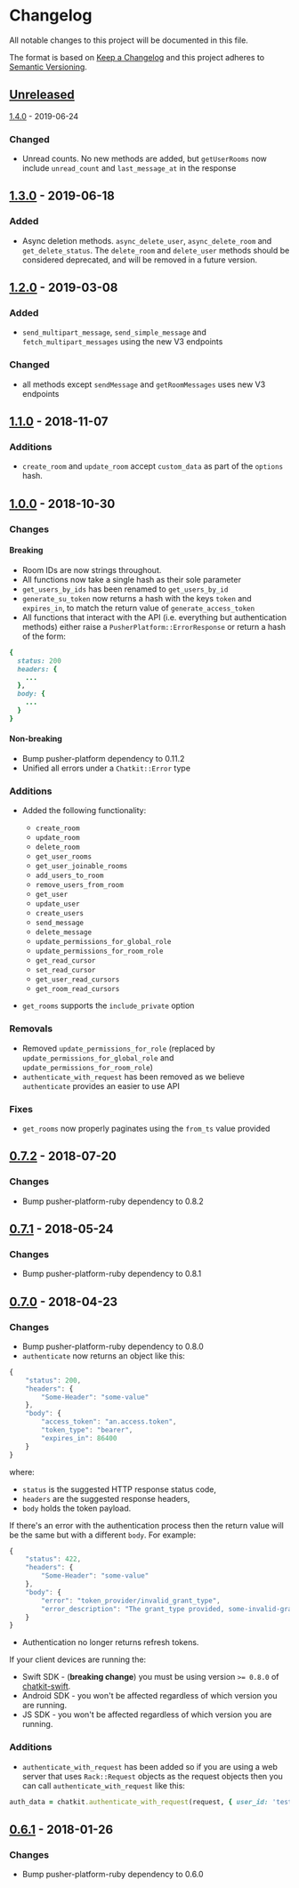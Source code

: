 # Changelog
All notable changes to this project will be documented in this file.

The format is based on [Keep a Changelog](http://keepachangelog.com/en/1.0.0/)
and this project adheres to [Semantic Versioning](http://semver.org/spec/v2.0.0.html).

## [Unreleased](https://github.com/pusher/chatkit-server-ruby/compare/1.4.0...HEAD)

[1.4.0](https://github.com/pusher/chatkit-server-ruby/compare/1.3.0...1.4.0) - 2019-06-24

### Changed

- Unread counts. No new methods are added, but `getUserRooms` now include `unread_count` and `last_message_at` in the response

## [1.3.0](https://github.com/pusher/chatkit-server-ruby/compare/1.2.0...1.3.0) - 2019-06-18

### Added

- Async deletion methods. `async_delete_user`, `async_delete_room` and `get_delete_status`.
  The `delete_room` and `delete_user` methods should be considered deprecated, and will be removed in a future version.


## [1.2.0](https://github.com/pusher/chatkit-server-ruby/compare/1.1.0...1.2.0) - 2019-03-08

### Added

- `send_multipart_message`, `send_simple_message` and `fetch_multipart_messages` using the new V3 endpoints

### Changed

- all methods except `sendMessage` and `getRoomMessages` uses new V3 endpoints

## [1.1.0](https://github.com/pusher/chatkit-server-ruby/compare/1.0.0...1.1.0) - 2018-11-07

### Additions

- `create_room` and `update_room` accept `custom_data` as part of the `options` hash.

## [1.0.0](https://github.com/pusher/chatkit-server-ruby/compare/0.7.2...1.0.0) - 2018-10-30

### Changes

#### Breaking

- Room IDs are now strings throughout.
- All functions now take a single hash as their sole parameter
- `get_users_by_ids` has been renamed to `get_users_by_id`
- `generate_su_token` now returns a hash with the keys `token` and `expires_in`, to match the return value of `generate_access_token`
- All functions that interact with the API (i.e. everything but authentication methods) either raise a `PusherPlatform::ErrorResponse` or return a hash of the form:

```ruby
{
  status: 200
  headers: {
    ...
  },
  body: {
    ...
  }
}
```

#### Non-breaking

- Bump pusher-platform dependency to 0.11.2
- Unified all errors under a `Chatkit::Error` type

### Additions

- Added the following functionality:
    - `create_room`
    - `update_room`
    - `delete_room`
    - `get_user_rooms`
    - `get_user_joinable_rooms`
    - `add_users_to_room`
    - `remove_users_from_room`
    - `get_user`
    - `update_user`
    - `create_users`
    - `send_message`
    - `delete_message`
    - `update_permissions_for_global_role`
    - `update_permissions_for_room_role`
    - `get_read_cursor`
    - `set_read_cursor`
    - `get_user_read_cursors`
    - `get_room_read_cursors`

- `get_rooms` supports the `include_private` option

### Removals

- Removed `update_permissions_for_role` (replaced by `update_permissions_for_global_role` and `update_permissions_for_room_role`)
- `authenticate_with_request` has been removed as we believe `authenticate` provides an easier to use API

### Fixes

- `get_rooms` now properly paginates using the `from_ts` value provided

## [0.7.2](https://github.com/pusher/chatkit-server-ruby/compare/0.7.1...0.7.2) - 2018-07-20

### Changes

- Bump pusher-platform-ruby dependency to 0.8.2

## [0.7.1](https://github.com/pusher/chatkit-server-ruby/compare/0.7.0...0.7.1) - 2018-05-24

### Changes

- Bump pusher-platform-ruby dependency to 0.8.1

## [0.7.0](https://github.com/pusher/chatkit-server-ruby/compare/0.6.1...0.7.0) - 2018-04-23

### Changes

- Bump pusher-platform-ruby dependency to 0.8.0
- `authenticate` now returns an object like this:

```js
{
    "status": 200,
    "headers": {
        "Some-Header": "some-value"
    },
    "body": {
        "access_token": "an.access.token",
        "token_type": "bearer",
        "expires_in": 86400
    }
}
```

where:

* `status` is the suggested HTTP response status code,
* `headers` are the suggested response headers,
* `body` holds the token payload.

If there's an error with the authentication process then the return value will be the same but with a different `body`. For example:

```js
{
    "status": 422,
    "headers": {
        "Some-Header": "some-value"
    },
    "body": {
        "error": "token_provider/invalid_grant_type",
        "error_description": "The grant_type provided, some-invalid-grant-type, is unsupported"
    }
}
```

- Authentication no longer returns refresh tokens.

If your client devices are running the:

* Swift SDK - (**breaking change**) you must be using version `>= 0.8.0` of [chatkit-swift](https://github.com/pusher/chatkit-swift).
* Android SDK - you won't be affected regardless of which version you are running.
* JS SDK - you won't be affected regardless of which version you are running.

### Additions

- `authenticate_with_request` has been added so if you are using a web server that uses `Rack::Request` objects as the request objects then you can call `authenticate_with_request` like this:

```ruby
auth_data = chatkit.authenticate_with_request(request, { user_id: 'testymctest' })
```

## [0.6.1](https://github.com/pusher/chatkit-server-ruby/compare/0.6.0...0.6.1) - 2018-01-26

### Changes

- Bump pusher-platform-ruby dependency to 0.6.0
